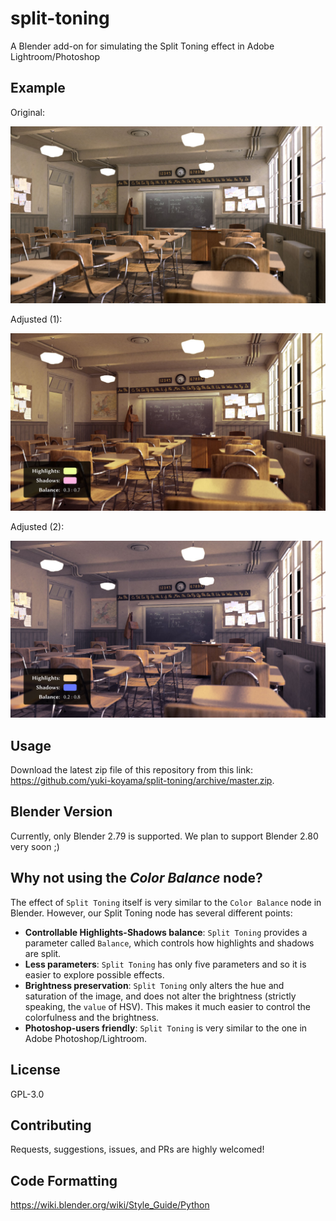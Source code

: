 # split-toning

A Blender add-on for simulating the Split Toning effect in Adobe Lightroom/Photoshop

## Example

Original:

![](./examples/classroom-original.jpg)

Adjusted (1):

![](./examples/classroom-warm.jpg)

Adjusted (2):

![](./examples/classroom-cool.jpg)

## Usage

Download the latest zip file of this repository from this link: <https://github.com/yuki-koyama/split-toning/archive/master.zip>.

## Blender Version

Currently, only Blender 2.79 is supported. We plan to support Blender 2.80 very soon ;)

## Why not using the _Color Balance_ node?

The effect of `Split Toning` itself is very similar to the `Color Balance` node in Blender. However, our Split Toning node has several different points:

- __Controllable Highlights-Shadows balance__: `Split Toning` provides a parameter called `Balance`, which controls how highlights and shadows are split.
- __Less parameters__: `Split Toning` has only five parameters and so it is easier to explore possible effects.
- __Brightness preservation__: `Split Toning` only alters the hue and saturation of the image, and does not alter the brightness (strictly speaking, the `value` of HSV). This makes it much easier to control the colorfulness and the brightness.
- __Photoshop-users friendly__: `Split Toning` is very similar to the one in Adobe Photoshop/Lightroom.

## License

GPL-3.0

## Contributing

Requests, suggestions, issues, and PRs are highly welcomed!

## Code Formatting

<https://wiki.blender.org/wiki/Style_Guide/Python>
